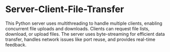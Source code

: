 # Server-Client-File-Transfer
This Python server uses multithreading to handle multiple clients, enabling concurrent file uploads and downloads. Clients can request file lists, download, or upload files. The server uses byte-streaming for efficient data transfer, handles network issues like port reuse, and provides real-time feedback.
